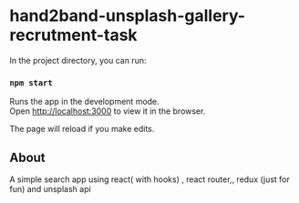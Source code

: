 # hand2band-unsplash-gallery-recrutment-task

In the project directory, you can run:

### `npm start`

Runs the app in the development mode.\
Open [http://localhost:3000](http://localhost:3000) to view it in the browser.

The page will reload if you make edits.

## About

A simple search app using react( with hooks) , react router,, redux (just for fun) and unsplash api
